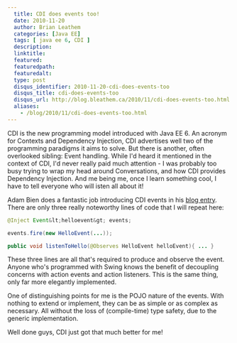```yaml
---
  title: CDI does events too!
  date: 2010-11-20
  author: Brian Leathem
  categories: [Java EE]
  tags: [ java ee 6, CDI ]
  description:
  linktitle:
  featured:
  featuredpath:
  featuredalt:
  type: post
  disqus_identifier: 2010-11-20-cdi-does-events-too
  disqus_title: cdi-does-events-too
  disqus_url: http://blog.bleathem.ca/2010/11/cdi-does-events-too.html
  aliases:
    - /blog/2010/11/cdi-does-events-too.html
---
```


CDI is the new programming model introduced with Java EE 6.  An acronym for Contexts and Dependency Injection, CDI advertises well two of the programming paradigms it aims to solve.  But there is another, often overlooked sibling: Event handling.  While I'd heard it mentioned in the context of CDI, I'd never really paid much attention - I was probably too busy trying to wrap my head around Conversations, and how CDI provides Dependency Injection.  And me being me, once I learn something cool, I have to tell everyone who will isten all about it!

Adam Bien does a fantastic job introducing CDI events in his <a href="http://www.adam-bien.com/roller/abien/entry/java_ee_6_observer_with">blog entry</a>.  There are only three really noteworthy lines of code that I will repeat here:

```java
@Inject Event&lt;helloevent&gt; events;
```
```java
events.fire(new HelloEvent(...));
```
```java
public void listenToHello(@Observes HelloEvent helloEvent){ ... }
```

These three lines are all that's required to produce and observe the event.  Anyone who's programmed with Swing knows the benefit of decoupling concerns with action events and action listeners.  This is the same thing, only far more elegantly implemented.

One of distinguishing points for me is the POJO nature of the events.  With nothing to extend or implement, they can be as simple or as complex as necessary.  All without the loss of (compile-time) type safety, due to the generic implementation.

Well done guys, CDI just got that much better for me!

